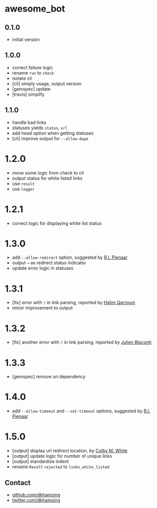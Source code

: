 # awesome_bot

## 0.1.0

- initial version

## 1.0.0

- correct failure logic
- rename `run` to `check`
- isolate cli
- [cli] simply usage, output version
- [gemspec] update
- [travis] simplify

## 1.1.0

- handle bad links
- statuses yields `status`, `url`
- add head option when getting statuses
- [cli] improve output for `--allow-dupe`

# 1.2.0

- move some logic from check to cli
- output status for white listed links
- use `result`
- use `logger`

# 1.2.1

- correct logic for displaying white list status

# 1.3.0

- add `--allow-redirect` option, suggested by [R.I. Pienaar][]
- output `→` as redirect status indicator
- update error logic in statuses

# 1.3.1

- [fix] error with `)` in link parsing, reported by [Halim Qarroum](https://github.com/HQarroum)
- minor improvement to output

# 1.3.2

- [fix] another error with `)` in link parsing, reported by [Julien Bisconti](https://github.com/veggiemonk)

# 1.3.3

- [gemspec] remove uri dependency

# 1.4.0

- add `--allow-timeout` and `--set-timeout` options, suggested by [R.I. Pienaar][]

# 1.5.0

- [output] display url redirect location, by [Colby M. White](https://github.com/colbywhite)
- [output] update logic for number of unique links
- [output] standardize indent
- rename `Result` `rejected` to `links_white_listed` 

## Contact

- [github.com/dkhamsing](https://github.com/dkhamsing)
- [twitter.com/dkhamsing](https://twitter.com/dkhamsing)

[R.I. Pienaar]:https://github.com/ripienaar
